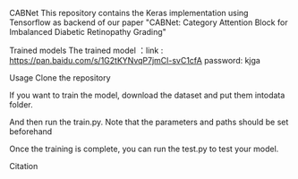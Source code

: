 CABNet
This repository contains the Keras implementation using Tensorflow as backend of our paper "CABNet: Category Attention Block for Imbalanced Diabetic Retinopathy Grading"

Trained models
The trained model ：link : https://pan.baidu.com/s/1G2tKYNvqP7jmCl-svC1cfA password: kjga

Usage
Clone the repository

If you want to train the model, download the dataset and put them intodata folder.

And then run the train.py. Note that the parameters and paths should be set beforehand

Once the training is complete, you can run the test.py to test your model.

Citation
